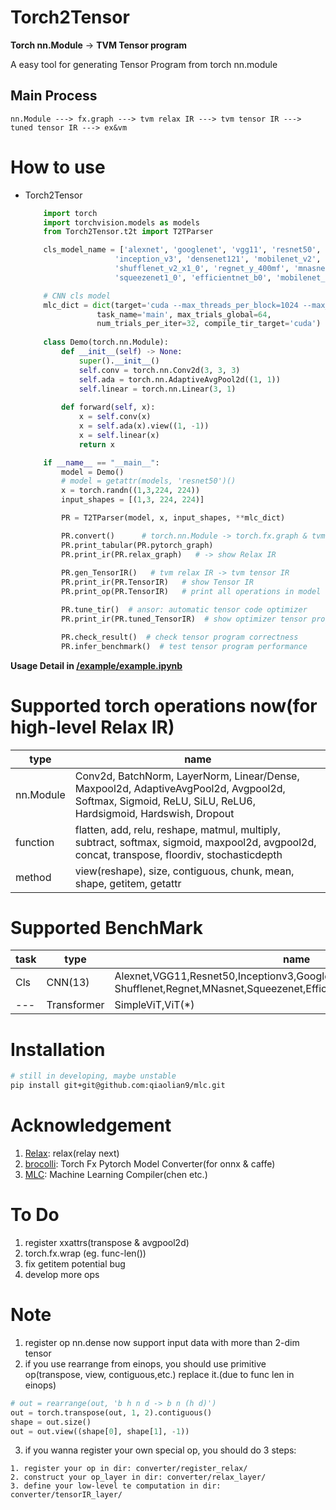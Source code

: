 # Torch2Tensor

**Torch nn.Module** -> **TVM Tensor program**

A easy tool for generating Tensor Program from torch nn.module

## Main Process
```
nn.Module ---> fx.graph ---> tvm relax IR ---> tvm tensor IR ---> tuned tensor IR ---> ex&vm
```

# How to use
* Torch2Tensor
    ``` python
        import torch
        import torchvision.models as models
        from Torch2Tensor.t2t import T2TParser

        cls_model_name = ['alexnet', 'googlenet', 'vgg11', 'resnet50', 
                        'inception_v3', 'densenet121', 'mobilenet_v2', 
                        'shufflenet_v2_x1_0', 'regnet_y_400mf', 'mnasnet0_5', 
                        'squeezenet1_0', 'efficientnet_b0', 'mobilenet_v3_small']

        # CNN cls model
        mlc_dict = dict(target='cuda --max_threads_per_block=1024 --max_shared_memory_per_block=49152', work_dir="./tune_tmp", 
                    task_name='main', max_trials_global=64, 
                    num_trials_per_iter=32, compile_tir_target='cuda')
        
        class Demo(torch.nn.Module):
            def __init__(self) -> None:
                super().__init__()
                self.conv = torch.nn.Conv2d(3, 3, 3)
                self.ada = torch.nn.AdaptiveAvgPool2d((1, 1))
                self.linear = torch.nn.Linear(3, 1)
            
            def forward(self, x):
                x = self.conv(x)
                x = self.ada(x).view((1, -1))
                x = self.linear(x)
                return x

        if __name__ == "__main__":
            model = Demo()
            # model = getattr(models, 'resnet50')()
            x = torch.randn((1,3,224, 224))
            input_shapes = [(1,3, 224, 224)]

            PR = T2TParser(model, x, input_shapes, **mlc_dict)

            PR.convert()      # torch.nn.Module -> torch.fx.graph & tvm relax IR
            PR.print_tabular(PR.pytorch_graph)
            PR.print_ir(PR.relax_graph)   # -> show Relax IR
            
            PR.gen_TensorIR()   # tvm relax IR -> tvm tensor IR
            PR.print_ir(PR.TensorIR)   # show Tensor IR
            PR.print_op(PR.TensorIR)   # print all operations in model

            PR.tune_tir()  # ansor: automatic tensor code optimizer
            PR.print_ir(PR.tuned_TensorIR)  # show optimizer tensor program

            PR.check_result()  # check tensor program correctness
            PR.infer_benchmark()  # test tensor program performance
    ```
**Usage Detail in [/example/example.ipynb](https://github.com/qiaolian9/Torch2Tensor/tree/main/examples/example.ipynb)**
# Supported torch operations now(for high-level Relax IR)
|type|name|
|---|---|
|nn.Module|Conv2d, BatchNorm, LayerNorm, Linear/Dense, Maxpool2d, AdaptiveAvgPool2d, Avgpool2d, Softmax, Sigmoid, ReLU, SiLU, ReLU6, Hardsigmoid, Hardswish, Dropout|
|function|flatten, add, relu, reshape, matmul, multiply, subtract, softmax, sigmoid, maxpool2d, avgpool2d, concat, transpose, floordiv, stochasticdepth|
|method|view(reshape), size, contiguous, chunk, mean, shape, getitem, getattr|


# Supported BenchMark
|task|type|name|
|---|---|---|
|Cls|CNN(13)|Alexnet,VGG11,Resnet50,Inceptionv3,GoogleNet,Densenet121,Mobilenetv2,<br>Shufflenet,Regnet,MNasnet,Squeezenet,EfficientNet,MobileNetv3|
|---|Transformer|SimpleViT,ViT(*)|

# Installation
```bash
# still in developing, maybe unstable
pip install git+git@github.com:qiaolian9/mlc.git
```

# Acknowledgement
1. [Relax](https://github.com/tlc-pack/relax): relax(relay next)
2. [brocolli](https://github.com/inisis/brocolli): Torch Fx Pytorch Model Converter(for onnx & caffe)
3. [MLC](https://mlc.ai/summer22-zh/): Machine Learning Compiler(chen etc.)

# To Do
1. register xxattrs(transpose & avgpool2d)
2. torch.fx.wrap (eg. func-len())
3. fix getitem potential bug
4. develop more ops

# Note
1. register op nn.dense now support input data with more than 2-dim tensor
2. if you use rearrange from einops, you should use primitive op(transpose, view, contiguous,etc.) replace it.(due to func len in einops)
```python
# out = rearrange(out, 'b h n d -> b n (h d)')
out = torch.transpose(out, 1, 2).contiguous()
shape = out.size()
out = out.view((shape[0], shape[1], -1))
```
3. if you wanna register your own special op, you should do 3 steps:
```
1. register your op in dir: converter/register_relax/
2. construct your op_layer in dir: converter/relax_layer/
3. define your low-level te computation in dir: converter/tensorIR_layer/
```